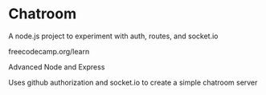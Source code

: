 # Chatroom
A node.js project to experiment with auth, routes, and socket.io

freecodecamp.org/learn

Advanced Node and Express

Uses github authorization and socket.io to create a simple chatroom server
